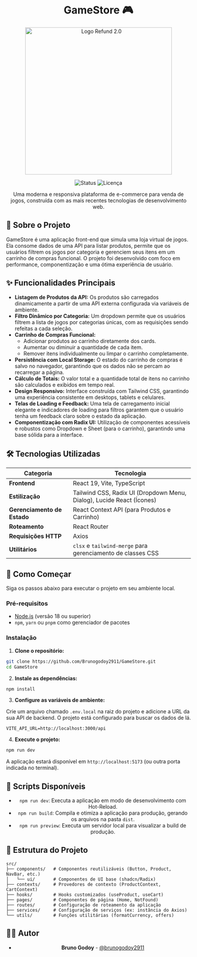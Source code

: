<div align="center">

# GameStore 🎮

<div align="center">
  <img src="https://ik.imagekit.io/brunogodoy/Thumb.png?updatedAt=1752553690411" title="source: imgur.com" alt="Logo Refund 2.0" width="400"/>
</div>

![Status](https://img.shields.io/badge/status-concluído-green)
![Licença](https://img.shields.io/badge/licença-MIT-blue)

Uma moderna e responsiva plataforma de e-commerce para venda de jogos, construída com as mais recentes tecnologias de desenvolvimento web.

</div>

## 📜 Sobre o Projeto

GameStore é uma aplicação front-end que simula uma loja virtual de jogos. Ela consome dados de uma API para listar produtos, permite que os usuários filtrem os jogos por categoria e gerenciem seus itens em um carrinho de compras funcional. O projeto foi desenvolvido com foco em performance, componentização e uma ótima experiência de usuário.

## ✨ Funcionalidades Principais

- **Listagem de Produtos da API:** Os produtos são carregados dinamicamente a partir de uma API externa configurada via variáveis de ambiente.
- **Filtro Dinâmico por Categoria:** Um dropdown permite que os usuários filtrem a lista de jogos por categorias únicas, com as requisições sendo refeitas a cada seleção.
- **Carrinho de Compras Funcional:**
  - Adicionar produtos ao carrinho diretamente dos cards.
  - Aumentar ou diminuir a quantidade de cada item.
  - Remover itens individualmente ou limpar o carrinho completamente.
- **Persistência com Local Storage:** O estado do carrinho de compras é salvo no navegador, garantindo que os dados não se percam ao recarregar a página.
- **Cálculo de Totais:** O valor total e a quantidade total de itens no carrinho são calculados e exibidos em tempo real.
- **Design Responsivo:** Interface construída com Tailwind CSS, garantindo uma experiência consistente em desktops, tablets e celulares.
- **Telas de Loading e Feedback:** Uma tela de carregamento inicial elegante e indicadores de loading para filtros garantem que o usuário tenha um feedback claro sobre o estado da aplicação.
- **Componentização com Radix UI:** Utilização de componentes acessíveis e robustos como Dropdown e Sheet (para o carrinho), garantindo uma base sólida para a interface.

## 🛠️ Tecnologias Utilizadas

<div align="center">

| Categoria                 | Tecnologia                                                                                   |
| ------------------------- | -------------------------------------------------------------------------------------------- |
| **Frontend**              | React 19, Vite, TypeScript                                                                   |
| **Estilização**           | Tailwind CSS, Radix UI (Dropdown Menu, Dialog), Lucide React (Ícones)                        |
| **Gerenciamento de Estado** | React Context API (para Produtos e Carrinho)                                                |
| **Roteamento**            | React Router                                                                                 |
| **Requisições HTTP**      | Axios                                                                                        |
| **Utilitários**           | `clsx` e `tailwind-merge` para gerenciamento de classes CSS                                  |

</div>

## 🚀 Como Começar

Siga os passos abaixo para executar o projeto em seu ambiente local.

### Pré-requisitos

- [Node.js](https://nodejs.org/en/) (versão 18 ou superior)
- `npm`, `yarn` ou `pnpm` como gerenciador de pacotes

### Instalação

1. **Clone o repositório:**

```bash
git clone https://github.com/Brunogodoy2911/GameStore.git
cd GameStore
```

2. **Instale as dependências:**

```bash
npm install
```

3. **Configure as variáveis de ambiente:**

Crie um arquivo chamado `.env.local` na raiz do projeto e adicione a URL da sua API de backend. O projeto está configurado para buscar os dados de lá.

```env
VITE_API_URL=http://localhost:3000/api
```

4. **Execute o projeto:**

```bash
npm run dev
```

A aplicação estará disponível em `http://localhost:5173` (ou outra porta indicada no terminal).

## 📜 Scripts Disponíveis

<div align="center">

- `npm run dev`: Executa a aplicação em modo de desenvolvimento com Hot-Reload.  
- `npm run build`: Compila e otimiza a aplicação para produção, gerando os arquivos na pasta `dist`.  
- `npm run preview`: Executa um servidor local para visualizar a build de produção.

</div>

## 📁 Estrutura do Projeto

```
src/
├── components/   # Componentes reutilizáveis (Button, Product, NavBar, etc.)
│   └── ui/       # Componentes de UI base (shadcn/Radix)
├── contexts/     # Provedores de contexto (ProductContext, CartContext)
├── hooks/        # Hooks customizados (useProduct, useCart)
├── pages/        # Componentes de página (Home, NotFound)
├── routes/       # Configuração de roteamento da aplicação
├── services/     # Configuração de serviços (ex: instância do Axios)
└── utils/        # Funções utilitárias (formatCurrency, offers)
```

## 👨‍💻 Autor

<div align="center">

- **Bruno Godoy** - [@brunogodoy2911](https://github.com/brunogodoy2911)

</div>

